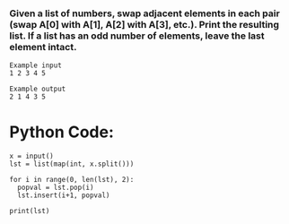 ### Given a list of numbers, swap adjacent elements in each pair (swap A[0] with A[1], A[2] with A[3], etc.). Print the resulting list. If a list has an odd number of elements, leave the last element intact.



```
Example input
1 2 3 4 5

Example output
2 1 4 3 5
```

# Python Code:

```
x = input()
lst = list(map(int, x.split()))

for i in range(0, len(lst), 2):
  popval = lst.pop(i)
  lst.insert(i+1, popval)
  
print(lst)


```
